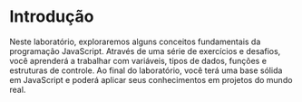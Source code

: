 # Introdução

Neste laboratório, exploraremos alguns conceitos fundamentais da programação JavaScript. Através de uma série de exercícios e desafios, você aprenderá a trabalhar com variáveis, tipos de dados, funções e estruturas de controle. Ao final do laboratório, você terá uma base sólida em JavaScript e poderá aplicar seus conhecimentos em projetos do mundo real.
